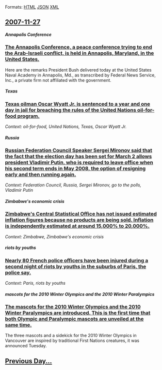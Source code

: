 
Formats: [HTML](2007/11/27/index.html)  [JSON](2007/11/27/index.json)  [XML](2007/11/27/index.xml)  

## [2007-11-27](/news/2007/11/27/index.md)

##### Annapolis Conference
### [ The Annapolis Conference, a peace conference trying to end the Arab-Israeli conflict, is held in Annapolis, Maryland, in the United States. ](/news/2007/11/27/the-annapolis-conference-a-peace-conference-trying-to-end-the-arab-israeli-conflict-is-held-in-annapolis-maryland-in-the-united-states.md)
Here are the remarks President Bush delivered today at the United States Naval Academy in Annapolis, Md., as transcribed by Federal News Service, Inc., a private firm not affiliated with the government.

##### Texas
### [ Texas oilman Oscar Wyatt Jr. is sentenced to a year and one day in jail for breaching the rules of the United Nations oil-for-food program. ](/news/2007/11/27/texas-oilman-oscar-wyatt-jr-is-sentenced-to-a-year-and-one-day-in-jail-for-breaching-the-rules-of-the-united-nations-oil-for-food-program.md)
_Context: oil-for-food, United Nations, Texas, Oscar Wyatt Jr._

##### Russia
### [ Russian Federation Council Speaker Sergei Mironov said that the fact that the election day has been set for March 2 allows president Vladimir Putin, who is required to leave office when his second term ends in May 2008, the option of resigning early and then running again. ](/news/2007/11/27/russian-federation-council-speaker-sergei-mironov-said-that-the-fact-that-the-election-day-has-been-set-for-march-2-allows-president-vladim.md)
_Context: Federation Council, Russia, Sergei Mironov, go to the polls, Vladimir Putin_

##### Zimbabwe's economic crisis
### [ Zimbabwe's Central Statistical Office has not issued estimated inflation figures because no products are being sold. Inflation is independently estimated at around 15,000% to 20,000%. ](/news/2007/11/27/zimbabwe-s-central-statistical-office-has-not-issued-estimated-inflation-figures-because-no-products-are-being-sold-inflation-is-independe.md)
_Context: Zimbabwe, Zimbabwe's economic crisis_

##### riots by youths
### [ Nearly 80 French police officers have been injured during a second night of riots by youths in the suburbs of Paris, the police say. ](/news/2007/11/27/nearly-80-french-police-officers-have-been-injured-during-a-second-night-of-riots-by-youths-in-the-suburbs-of-paris-the-police-say.md)
_Context: Paris, riots by youths_

##### mascots for the 2010 Winter Olympics and the 2010 Winter Paralympics
### [ The mascots for the 2010 Winter Olympics and the 2010 Winter Paralympics are introduced. This is the first time that both Olympic and Paralympic mascots are unveiled at the same time. ](/news/2007/11/27/the-mascots-for-the-2010-winter-olympics-and-the-2010-winter-paralympics-are-introduced-this-is-the-first-time-that-both-olympic-and-paral.md)
The three mascots and a sidekick for the 2010 Winter Olympics in Vancouver are inspired by traditional First Nations creatures, it was announced Tuesday. 

## [Previous Day...](/news/2007/11/26/index.md)

